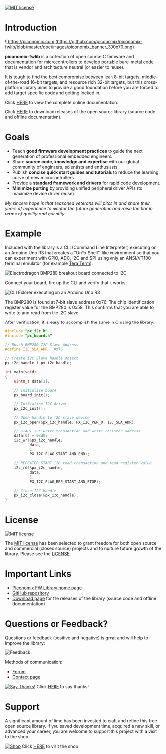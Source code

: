 [![MIT license](http://img.shields.io/badge/license-MIT-brightgreen.svg)](http://opensource.org/licenses/MIT)

Introduction
============

![https://piconomix.com](https://github.com/piconomix/piconomix-fwlib/blob/master/doc/images/piconomix_banner_300x70.png)

**piconomix-fwlib** is a collection of open source C firmware and documentation
for microcontrollers to develop portable bare-metal code that is vendor and 
architecture neutral (or easier to reuse).

It is tough to find the best compromise between lean 8-bit targets, 
middle-of-the-road 16-bit targets, and resource rich 32-bit targets, but this 
cross-platform library aims to provide a good foundation before you are forced 
to add target specific code and getting locked in.

Click [HERE](https://piconomix.com/fwlib/index.html) to view the complete online 
documentation.

Click [HERE](https://sourceforge.net/projects/piconomic-fwlib/files) to download
releases of the open source library (source code and offline documentation).

Goals
=====

- Teach **good firmware development practices** to guide the next 
  generation of professional embedded engineers.
- Share **source code, knowledge and expertise** with our global community of 
  engineers, scientists and enthusiasts.
- Publish **concise quick start guides and tutorials** to reduce the 
  learning curve of new microcontrollers.
- Provide a **standard framework and drivers** for rapid code development.
- **Minimize porting** by providing unified peripheral driver APIs 
  (to maximize device driver reuse).

*My sincere hope is that seasoned veterans will pitch in and share their 
years of experience to mentor the future generation and raise the bar in terms 
of quality and quantity.*

Example
=======

Included with the library is a CLI (Command Line Interpreter) executing on an 
Arduino Uno R3 that creates a "Un*x Shell"-like environment so that you can 
experiment with GPIO, ADC, I2C and SPI using only an ANSI/VT100 terminal 
emulator (for example [Tera Term](http://en.sourceforge.jp/projects/ttssh2)).

![Electrodragon BMP280 breakout board connected to I2C](https://github.com/piconomix/piconomix-fwlib/blob/master/doc/images/arduino_uno_board/arduino_uno_i2c_slave_bmp280.jpg)

Connect your board, fire up the CLI and verify that it works:

![CLI Exlorer executing on an Arduino Uno R3](https://github.com/piconomix/piconomix-fwlib/blob/master/doc/images/arduino_uno_board/arduino_uno_cli_animated.gif)

The BMP280 is found at 7-bit slave address 0x76. The chip identification 
register value for the BMP280 is 0x58. This confirms that you are able to write 
to and read from the I2C slave.

After verification, it is easy to accomplish the same in C using the library:

```c
#include "px_i2c.h"
#include "px_board.h"

// Bosch BMP280 I2C Slave Address
#define I2C_SLA_ADR   0x76

// Create I2C Slave handle object
px_i2c_handle_t px_i2c_handle;

int main(void)
{
    uint8_t data[1];

    // Initialise board
    px_board_init();

    // Initialise I2C driver
    px_i2c_init();

    // Open handle to I2C slave device
    px_i2c_open(&px_i2c_handle, PX_I2C_PER_0, I2C_SLA_ADR);

    // START I2C write transaction and write register address
    data[0] = 0xd0;
    i2c_wr(&px_i2c_handle, 
           data,
           1,
           PX_I2C_FLAG_START_AND_END);

    // REPEATED START I2C read transaction and read register value
    i2c_rd(&px_i2c_handle, 
           data,
           1,
           PX_I2C_FLAG_REP_START_AND_STOP);

    // Close I2C Handle
    px_i2c_close(&px_i2c_handle);
}
```

License
=======

[![MIT license](http://img.shields.io/badge/license-MIT-brightgreen.svg)](http://opensource.org/licenses/MIT)

The [MIT license](https://en.wikipedia.org/wiki/MIT_License)
has been selected to grant freedom for both open source and commercial 
(closed source) projects and to nurture future growth of the library. Please see 
the [LICENSE](https://github.com/piconomix/piconomix-fwlib/blob/master/LICENSE.md).

Important Links
===============

- [Piconomix FW Library home page](https://piconomix.com/fwlib/index.html)
- [GitHub repository](https://github.com/piconomix/piconomix-fwlib)
- [Download page](https://sourceforge.net/projects/piconomic-fwlib/files) for file releases of the library (source code and offline documentation)

Questions or Feedback?
======================

Questions or feedback (positive and negative) is great and will help to improve 
the library:

![Feedback](https://github.com/piconomix/piconomix-fwlib/blob/master/doc/images/feedback_animated.gif)

Methods of communication:
- [Forum](https://piconomix.com/forum)
- [Contact page](https://piconomix.com/contact)

[![Say Thanks!](https://img.shields.io/badge/Say%20Thanks-!-1EAEDB.svg)](https://saythanks.io/to/pieterconradie)
Click [HERE](https://saythanks.io/to/pieterconradie) to say thanks!

Support
=======

A significant amount of time has been invested to craft and refine this free 
open source library. If you saved development time, acquired a new skill, or 
advanced your career, you are welcome to support this project with a visit to 
the shop.

[![Shop](https://github.com/piconomix/piconomix-fwlib/blob/master/doc/images/shop.png)](http://piconomix.com/shop/)
Click [HERE](http://piconomix.com/shop/) to visit the shop


